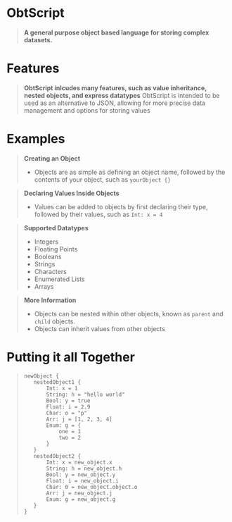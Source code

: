 # ObtScript
> **A general purpose object based language for storing complex datasets.**

# Features
> **ObtScript inlcudes many features, such as value inheritance, nested objects, and express datatypes**
> ObtScript is intended to be used as an alternative to JSON, allowing for more precise data management and options for storing values

# Examples
> **Creating an Object**
> - Objects are as simple as defining an object name, followed by the contents of your object, such as `yourObject {}`

> **Declaring Values Inside Objects**
> - Values can be added to objects by first declaring their type, followed by their values, such as `Int: x = 4`

> **Supported Datatypes**
> - Integers
> - Floating Points
> - Booleans
> - Strings
> - Characters
> - Enumerated Lists
> - Arrays

> **More Information**
> - Objects can be nested within other objects, known as `parent` and `child` objects.
> - Objects can inherit values from other objects

# Putting it all Together
> ```
> newObject {
>    nestedObject1 {
>        Int: x = 1
>        String: h = "hello world"
>        Bool: y = true
>        Float: i = 2.9
>        Char: o = "p"
>        Arr: j = [1, 2, 3, 4]
>        Enum: g = {
>            one = 1
>            two = 2
>        }
>    }
>    nestedObject2 {
>        Int: x = new_object.x
>        String: h = new_object.h
>        Bool: y = new_object.y
>        Float: i = new_object.i
>        Char: 0 = new_object.object.o
>        Arr: j = new_object.j
>        Enum: g = new_object.g
>    }
> }
> ```
